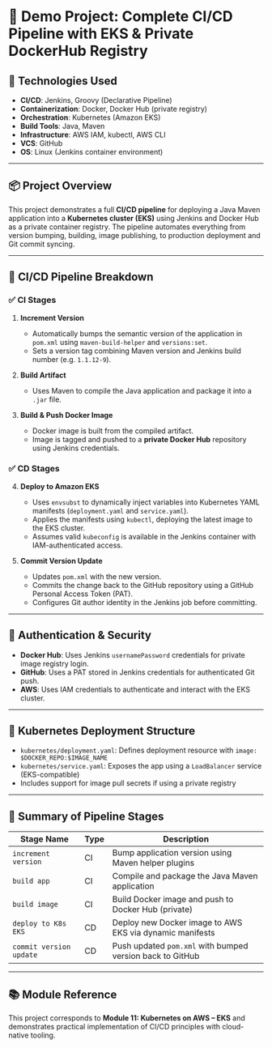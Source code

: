 # 🚀 Demo Project: Complete CI/CD Pipeline with EKS & Private DockerHub Registry

## 🔧 Technologies Used

* **CI/CD**: Jenkins, Groovy (Declarative Pipeline)
* **Containerization**: Docker, Docker Hub (private registry)
* **Orchestration**: Kubernetes (Amazon EKS)
* **Build Tools**: Java, Maven
* **Infrastructure**: AWS IAM, kubectl, AWS CLI
* **VCS**: GitHub
* **OS**: Linux (Jenkins container environment)

---

## 📦 Project Overview

This project demonstrates a full **CI/CD pipeline** for deploying a Java Maven application into a **Kubernetes cluster (EKS)** using Jenkins and Docker Hub as a private container registry. The pipeline automates everything from version bumping, building, image publishing, to production deployment and Git commit syncing.

---

## 📜 CI/CD Pipeline Breakdown

### ✅ CI Stages

1. **Increment Version**

   * Automatically bumps the semantic version of the application in `pom.xml` using `maven-build-helper` and `versions:set`.
   * Sets a version tag combining Maven version and Jenkins build number (e.g. `1.1.12-9`).

2. **Build Artifact**

   * Uses Maven to compile the Java application and package it into a `.jar` file.

3. **Build & Push Docker Image**

   * Docker image is built from the compiled artifact.
   * Image is tagged and pushed to a **private Docker Hub** repository using Jenkins credentials.

### ✅ CD Stages

4. **Deploy to Amazon EKS**

   * Uses `envsubst` to dynamically inject variables into Kubernetes YAML manifests (`deployment.yaml` and `service.yaml`).
   * Applies the manifests using `kubectl`, deploying the latest image to the EKS cluster.
   * Assumes valid `kubeconfig` is available in the Jenkins container with IAM-authenticated access.

5. **Commit Version Update**

   * Updates `pom.xml` with the new version.
   * Commits the change back to the GitHub repository using a GitHub Personal Access Token (PAT).
   * Configures Git author identity in the Jenkins job before committing.

---

## 🔐 Authentication & Security

* **Docker Hub**: Uses Jenkins `usernamePassword` credentials for private image registry login.
* **GitHub**: Uses a PAT stored in Jenkins credentials for authenticated Git push.
* **AWS**: Uses IAM credentials to authenticate and interact with the EKS cluster.

---

## 📁 Kubernetes Deployment Structure

* `kubernetes/deployment.yaml`: Defines deployment resource with `image: $DOCKER_REPO:$IMAGE_NAME`
* `kubernetes/service.yaml`: Exposes the app using a `LoadBalancer` service (EKS-compatible)
* Includes support for image pull secrets if using a private registry

---

## 📌 Summary of Pipeline Stages

| Stage Name              | Type | Description                                               |
| ----------------------- | ---- | --------------------------------------------------------- |
| `increment version`     | CI   | Bump application version using Maven helper plugins       |
| `build app`             | CI   | Compile and package the Java Maven application            |
| `build image`           | CI   | Build Docker image and push to Docker Hub (private)       |
| `deploy to K8s EKS`     | CD   | Deploy new Docker image to AWS EKS via dynamic manifests  |
| `commit version update` | CD   | Push updated `pom.xml` with bumped version back to GitHub |

---

## 📚 Module Reference

This project corresponds to **Module 11: Kubernetes on AWS – EKS** and demonstrates practical implementation of CI/CD principles with cloud-native tooling.
